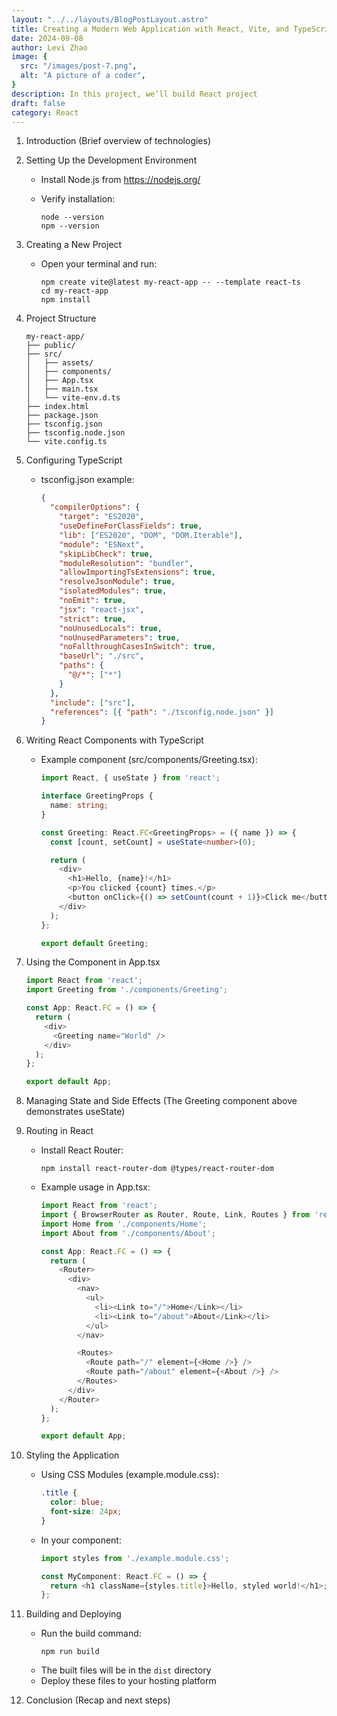 ```yaml
---
layout: "../../layouts/BlogPostLayout.astro"
title: Creating a Modern Web Application with React, Vite, and TypeScript
date: 2024-09-08
author: Levi Zhao
image: {
  src: "/images/post-7.png",
  alt: "A picture of a coder",
}
description: In this project, we’ll build React project
draft: false
category: React
---
```

1. Introduction
   (Brief overview of technologies)


2. Setting Up the Development Environment
   - Install Node.js from https://nodejs.org/
   - Verify installation:

     ```
     node --version
     npm --version
     ```

3. Creating a New Project
   - Open your terminal and run:
     ```
     npm create vite@latest my-react-app -- --template react-ts
     cd my-react-app
     npm install
     ```

4. Project Structure
   ```
   my-react-app/
   ├── public/
   ├── src/
   │   ├── assets/
   │   ├── components/
   │   ├── App.tsx
   │   ├── main.tsx
   │   └── vite-env.d.ts
   ├── index.html
   ├── package.json
   ├── tsconfig.json
   ├── tsconfig.node.json
   └── vite.config.ts
   ```

5. Configuring TypeScript
   - tsconfig.json example:
     ```json
     {
       "compilerOptions": {
         "target": "ES2020",
         "useDefineForClassFields": true,
         "lib": ["ES2020", "DOM", "DOM.Iterable"],
         "module": "ESNext",
         "skipLibCheck": true,
         "moduleResolution": "bundler",
         "allowImportingTsExtensions": true,
         "resolveJsonModule": true,
         "isolatedModules": true,
         "noEmit": true,
         "jsx": "react-jsx",
         "strict": true,
         "noUnusedLocals": true,
         "noUnusedParameters": true,
         "noFallthroughCasesInSwitch": true,
         "baseUrl": "./src",
         "paths": {
           "@/*": ["*"]
         }
       },
       "include": ["src"],
       "references": [{ "path": "./tsconfig.node.json" }]
     }
     ```

6. Writing React Components with TypeScript
   - Example component (src/components/Greeting.tsx):
     ```typescript
     import React, { useState } from 'react';

     interface GreetingProps {
       name: string;
     }

     const Greeting: React.FC<GreetingProps> = ({ name }) => {
       const [count, setCount] = useState<number>(0);

       return (
         <div>
           <h1>Hello, {name}!</h1>
           <p>You clicked {count} times.</p>
           <button onClick={() => setCount(count + 1)}>Click me</button>
         </div>
       );
     };

     export default Greeting;
     ```

7. Using the Component in App.tsx
   ```typescript
   import React from 'react';
   import Greeting from './components/Greeting';

   const App: React.FC = () => {
     return (
       <div>
         <Greeting name="World" />
       </div>
     );
   };

   export default App;
   ```

8. Managing State and Side Effects
   (The Greeting component above demonstrates useState)

9. Routing in React
   - Install React Router:
     ```
     npm install react-router-dom @types/react-router-dom
     ```
   - Example usage in App.tsx:
     ```typescript
     import React from 'react';
     import { BrowserRouter as Router, Route, Link, Routes } from 'react-router-dom';
     import Home from './components/Home';
     import About from './components/About';

     const App: React.FC = () => {
       return (
         <Router>
           <div>
             <nav>
               <ul>
                 <li><Link to="/">Home</Link></li>
                 <li><Link to="/about">About</Link></li>
               </ul>
             </nav>

             <Routes>
               <Route path="/" element={<Home />} />
               <Route path="/about" element={<About />} />
             </Routes>
           </div>
         </Router>
       );
     };

     export default App;
     ```

10. Styling the Application
    - Using CSS Modules (example.module.css):
      ```css
      .title {
        color: blue;
        font-size: 24px;
      }
      ```
    - In your component:
      ```typescript
      import styles from './example.module.css';

      const MyComponent: React.FC = () => {
        return <h1 className={styles.title}>Hello, styled world!</h1>;
      };
      ```

11. Building and Deploying
    - Run the build command:
      ```
      npm run build
      ```
    - The built files will be in the `dist` directory
    - Deploy these files to your hosting platform

12. Conclusion
    (Recap and next steps)
